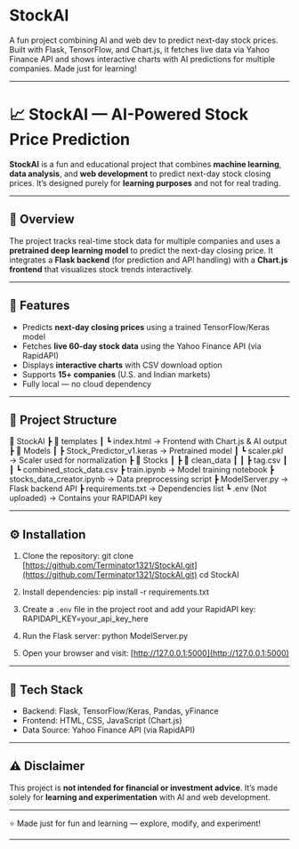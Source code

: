 # StockAI
A fun project combining AI and web dev to predict next-day stock prices. Built with Flask, TensorFlow, and Chart.js, it fetches live data via Yahoo Finance API and shows interactive charts with AI predictions for multiple companies. Made just for learning!

---

# 📈 StockAI — AI-Powered Stock Price Prediction

**StockAI** is a fun and educational project that combines **machine learning**, **data analysis**, and **web development** to predict next-day stock closing prices.
It’s designed purely for **learning purposes** and not for real trading.

---

## 🚀 Overview

The project tracks real-time stock data for multiple companies and uses a **pretrained deep learning model** to predict the next-day closing price.
It integrates a **Flask backend** (for prediction and API handling) with a **Chart.js frontend** that visualizes stock trends interactively.

---

## 🧠 Features

* Predicts **next-day closing prices** using a trained TensorFlow/Keras model
* Fetches **live 60-day stock data** using the Yahoo Finance API (via RapidAPI)
* Displays **interactive charts** with CSV download option
* Supports **15+ companies** (U.S. and Indian markets)
* Fully local — no cloud dependency

---

## 📁 Project Structure

📂 StockAI
┣ 📂 templates
┃ ┗ index.html → Frontend with Chart.js & AI output
┣ 📂 Models
┃ ┣ Stock_Predictor_v1.keras → Pretrained model
┃ ┗ scaler.pkl → Scaler used for normalization
┣ 📂 Stocks
┃ ┣ 📂 clean_data
┃ ┃ ┣ tag.csv
┃ ┃ ┗ combined_stock_data.csv
┣ train.ipynb → Model training notebook
┣ stocks_data_creator.ipynb → Data preprocessing script
┣ ModelServer.py → Flask backend API
┣ requirements.txt → Dependencies list
┗ .env (Not uploaded) → Contains your RAPIDAPI key

---

## ⚙️ Installation

1. Clone the repository:
   git clone [https://github.com/Terminator1321/StockAI.git](https://github.com/Terminator1321/StockAI.git)
   cd StockAI

2. Install dependencies:
   pip install -r requirements.txt

3. Create a `.env` file in the project root and add your RapidAPI key:
   RAPIDAPI_KEY=your_api_key_here

4. Run the Flask server:
   python ModelServer.py

5. Open your browser and visit:
   [http://127.0.0.1:5000](http://127.0.0.1:5000)

---

## 🧩 Tech Stack

* Backend: Flask, TensorFlow/Keras, Pandas, yFinance
* Frontend: HTML, CSS, JavaScript (Chart.js)
* Data Source: Yahoo Finance API (via RapidAPI)

---

## ⚠️ Disclaimer

This project is **not intended for financial or investment advice**.
It’s made solely for **learning and experimentation** with AI and web development.

---

⭐ Made just for fun and learning — explore, modify, and experiment!

---

